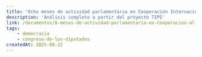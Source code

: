 ```yaml
---
title: 'Ocho meses de actividad parlamentaria en Cooperación Internacional para el Desarrollo: Análisis completo'
description: 'Análisis completo a partir del proyecto TIPI'
link: /documentos/8-meses-de-actividad-parlamentaria-en-Cooperacion-al-Desarrollo-Analisis-completo.pdf
tags:
    - democracia
    - congreso-de-los-diputados
createdAt: 2025-08-22
---
```

